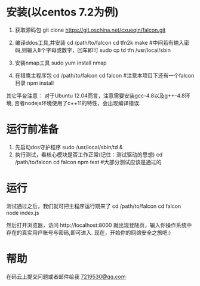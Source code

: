 
安装(以centos 7.2为例)
====================
  1. 获取源码包
     git clone https://git.oschina.net/cxueqin/falcon.git

  2. 编译ddos工具,并安装
     cd /path/to/falcon
     cd tfn2k
     make  #中间若有输入密码,则输入8个字母或数字，回车即可
     sudo cp td  tfn /usr/local/sbin

  3. 安装nmap工具
     sudo yum install nmap

  4. 在猎鹰主程序包
     cd /path/to/falcon
     cd falcon      #注意本项目下还有一个falcon目录
     npm install

其它平台注意：
     对于Ubuntu 12.04而言，注意需要安装gcc-4.8以及g++-4.8环境,
     否者nodejs环境使用了c++11的特性，会出现编译错误.

运行前准备
=========
  1. 先启动dos守护程序
     sudo /usr/local/sbin/td &
  2. 执行测试，看核心模块是否工作正常(记住：测试驱动的思想)
     cd /path/to/falcon
     cd falcon
     npm test     #大部分测试应该是通过的

运行
======
  测试通过之后，我们就可把主程序运行期来了
  cd /path/to/falcon
  cd falcon
  node index.js

  然后打开浏览器，访问 http://localhost:8000 就出现登陆页，输入你操作系统中存在的真实用户账号与密码,即可进入. 现在，开始你的网络安全之旅吧:)

帮助
=======
  在码云上提交问题或者邮件给我 7219530@qq.com
